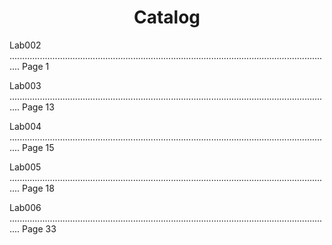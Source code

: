 # <center>Catalog</center>

Lab002 ................................................................................................................................ Page  1

Lab003 ................................................................................................................................ Page 13

Lab004 ................................................................................................................................ Page 15

Lab005 ................................................................................................................................ Page 18

Lab006 ................................................................................................................................ Page 33


